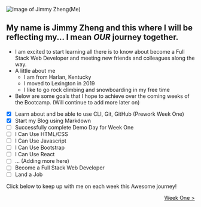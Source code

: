 ![Image of Jimmy Zheng(Me)](https://ca.slack-edge.com/T01JRU9AD1A-U01L25KGXRP-88be8bf122ef-512)
## My name is Jimmy Zheng and this where I will be reflecting my... I mean _**OUR**_ journey together.
* I am excited to start learning all there is to know about become a Full Stack Web Developer and meeting new friends and colleagues along the way.
* A little about me
    * I am from Harlan, Kentucky
    * I moved to Lexington in 2019
    * I like to go rock climbing and snowboarding in my free time
* Below are some goals that I hope to achieve over the coming weeks of the Bootcamp. (Will continue to add more later on)
- [x] Learn about and be able to use CLI, Git, GitHub (Prework Week One)
- [x] Start my Blog using Markdown
- [ ] Successfully complete Demo Day for Week One
- [ ] I Can Use HTML/CSS
- [ ] I Can Use Javascript
- [ ] I Can Use Bootstrap
- [ ] I Can Use React
- [ ] ... (Adding more here)
- [ ] Become a Full Stack Web Developer
- [ ] Land a Job 

Click below to keep up with me on each week this Awesome journey!

<div align="right">
  <a href="https://jzhen123.github.io/Awesome-Blog-About-Awesome-Experiences/blog.html">Week One ></a>
</div>
